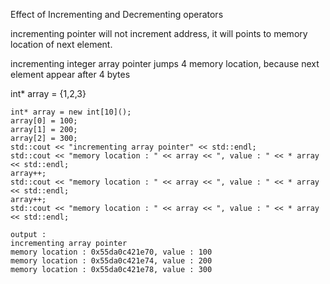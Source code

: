 Effect of Incrementing and Decrementing operators

incrementing pointer will not increment address, it will points to memory location of next element.

incrementing integer array pointer jumps 4 memory location, because next element appear after 4 bytes

int* array = {1,2,3}



    int* array = new int[10]();
    array[0] = 100;
    array[1] = 200;
    array[2] = 300;
    std::cout << "incrementing array pointer" << std::endl;
    std::cout << "memory location : " << array << ", value : " << * array << std::endl;
    array++;
    std::cout << "memory location : " << array << ", value : " << * array << std::endl;
    array++;
    std::cout << "memory location : " << array << ", value : " << * array << std::endl;
    
    output :     
    incrementing array pointer
    memory location : 0x55da0c421e70, value : 100
    memory location : 0x55da0c421e74, value : 200
    memory location : 0x55da0c421e78, value : 300

